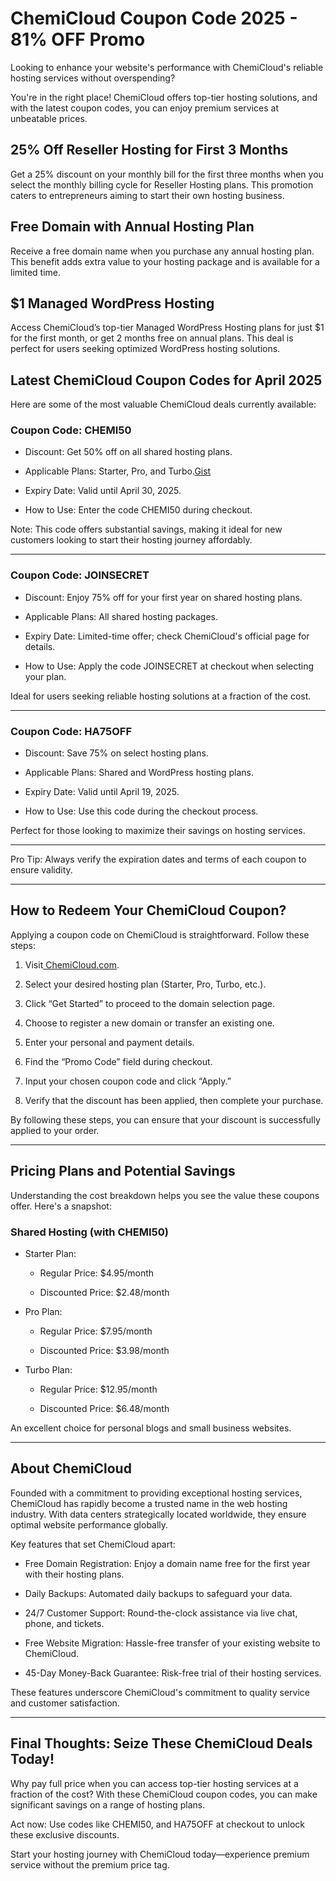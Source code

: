 # ChemiCloud Coupon Code 2025 - 81% OFF Promo

Looking to enhance your website's performance with ChemiCloud's reliable hosting services without overspending?

You're in the right place! ChemiCloud offers top-tier hosting solutions, and with the latest coupon codes, you can enjoy premium services at unbeatable prices.​

## 25% Off Reseller Hosting for First 3 Months

Get a 25% discount on your monthly bill for the first three months when you select the monthly billing cycle for Reseller Hosting plans. This promotion caters to entrepreneurs aiming to start their own hosting business.

## Free Domain with Annual Hosting Plan

Receive a free domain name when you purchase any annual hosting plan. This benefit adds extra value to your hosting package and is available for a limited time.

## $1 Managed WordPress Hosting

Access ChemiCloud’s top-tier Managed WordPress Hosting plans for just $1 for the first month, or get 2 months free on annual plans. This deal is perfect for users seeking optimized WordPress hosting solutions.

## Latest ChemiCloud Coupon Codes for April 2025

Here are some of the most valuable ChemiCloud deals currently available:

### Coupon Code: CHEMI50

* Discount: Get 50% off on all shared hosting plans.

* Applicable Plans: Starter, Pro, and Turbo.​[Gist
](https://gist.github.com/realshadowx/c9ea723bc557c35e780e6a78e8d29159?utm_source=chatgpt.com)
* Expiry Date: Valid until April 30, 2025.​

* How to Use: Enter the code CHEMI50 during checkout.

Note: This code offers substantial savings, making it ideal for new customers looking to start their hosting journey affordably. ​

---

### Coupon Code: JOINSECRET

* Discount: Enjoy 75% off for your first year on shared hosting plans.

* Applicable Plans: All shared hosting packages.

* Expiry Date: Limited-time offer; check ChemiCloud's official page for details.​

* How to Use: Apply the code JOINSECRET at checkout when selecting your plan.

Ideal for users seeking reliable hosting solutions at a fraction of the cost.

---

### Coupon Code: HA75OFF

* Discount: Save 75% on select hosting plans.​

* Applicable Plans: Shared and WordPress hosting plans.

* Expiry Date: Valid until April 19, 2025.

* How to Use: Use this code during the checkout process.​

Perfect for those looking to maximize their savings on hosting services.

---

Pro Tip: Always verify the expiration dates and terms of each coupon to ensure validity.

---

## How to Redeem Your ChemiCloud Coupon?

Applying a coupon code on ChemiCloud is straightforward. Follow these steps:

1. Visit[ ChemiCloud.com](https://chemicloud.com/deals-coupons).

2. Select your desired hosting plan (Starter, Pro, Turbo, etc.).

3. Click “Get Started” to proceed to the domain selection page.

4. Choose to register a new domain or transfer an existing one.

5. Enter your personal and payment details.

6. Find the “Promo Code” field during checkout.

7. Input your chosen coupon code and click “Apply.”

8. Verify that the discount has been applied, then complete your purchase.

By following these steps, you can ensure that your discount is successfully applied to your order.

---

## Pricing Plans and Potential Savings

Understanding the cost breakdown helps you see the value these coupons offer. Here's a snapshot:

### Shared Hosting (with CHEMI50)

* Starter Plan:

  * Regular Price: $4.95/month​

  * Discounted Price: $2.48/month​
* Pro Plan:

  * Regular Price: $7.95/month​

  * Discounted Price: $3.98/month​
* Turbo Plan:

  * Regular Price: $12.95/month​

  * Discounted Price: $6.48/month​

An excellent choice for personal blogs and small business websites.

---

## About ChemiCloud

Founded with a commitment to providing exceptional hosting services, ChemiCloud has rapidly become a trusted name in the web hosting industry. With data centers strategically located worldwide, they ensure optimal website performance globally.​

Key features that set ChemiCloud apart:

* Free Domain Registration: Enjoy a domain name free for the first year with their hosting plans.​

* Daily Backups: Automated daily backups to safeguard your data.​

* 24/7 Customer Support: Round-the-clock assistance via live chat, phone, and tickets.​

* Free Website Migration: Hassle-free transfer of your existing website to ChemiCloud.​

* 45-Day Money-Back Guarantee: Risk-free trial of their hosting services.​

These features underscore ChemiCloud's commitment to quality service and customer satisfaction.

---

## Final Thoughts: Seize These ChemiCloud Deals Today!

Why pay full price when you can access top-tier hosting services at a fraction of the cost? With these ChemiCloud coupon codes, you can make significant savings on a range of hosting plans.

Act now: Use codes like CHEMI50, and HA75OFF at checkout to unlock these exclusive discounts.

Start your hosting journey with ChemiCloud today—experience premium service without the premium price tag.
